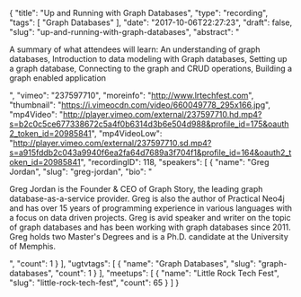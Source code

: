 {
  "title": "Up and Running with Graph Databases",
  "type": "recording",
  "tags": [
    "Graph Databases"
  ],
  "date": "2017-10-06T22:27:23",
  "draft": false,
  "slug": "up-and-running-with-graph-databases",
  "abstract": "<p>A summary of what attendees will learn: An understanding of graph databases, Introduction to data modeling with Graph databases, Setting up a graph database, Connecting to the graph and CRUD operations, Building a graph enabled application</p>",
  "vimeo": "237597710",
  "moreinfo": "http://www.lrtechfest.com",
  "thumbnail": "https://i.vimeocdn.com/video/660049778_295x166.jpg",
  "mp4Video": "http://player.vimeo.com/external/237597710.hd.mp4?s=b2c0c5ce677338672c5a4f0b6314d3b6e504d988&profile_id=175&oauth2_token_id=20985841",
  "mp4VideoLow": "http://player.vimeo.com/external/237597710.sd.mp4?s=a915fddb2c043a9940f6ea2fa64d7689a3f704f1&profile_id=164&oauth2_token_id=20985841",
  "recordingID": 118,
  "speakers": [
    {
      "name": "Greg Jordan",
      "slug": "greg-jordan",
      "bio": "<p>Greg Jordan is the Founder & CEO of Graph Story, the leading graph database-as-a-service provider. Greg is also the author of Practical Neo4j and has over 15 years of programming experience in various languages with a focus on data driven projects. Greg is avid speaker and writer on the topic of graph databases and has been working with graph databases since 2011. Greg holds two Master's Degrees and is a Ph.D. candidate at the University of Memphis.</p>",
      "count": 1
    }
  ],
  "ugtvtags": [
    {
      "name": "Graph Databases",
      "slug": "graph-databases",
      "count": 1
    }
  ],
  "meetups": [
    {
      "name": "Little Rock Tech Fest",
      "slug": "little-rock-tech-fest",
      "count": 65
    }
  ]
}